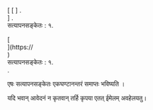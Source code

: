[ [ ] .<br host>] .<br action>सत्यापनसङ्केतः : १.<br code>

[<br host>](https://<br host>)<br action>सत्यापनसङ्केतः : १.<br code>.

एषः सत्यापनसङ्केतः एकघण्टानन्तरं समाप्तः भविष्यति ।

यदि भवान् आवेदनं न कृतवान् तर्हि कृपया एतत् ईमेलम् अवहेलयतु।